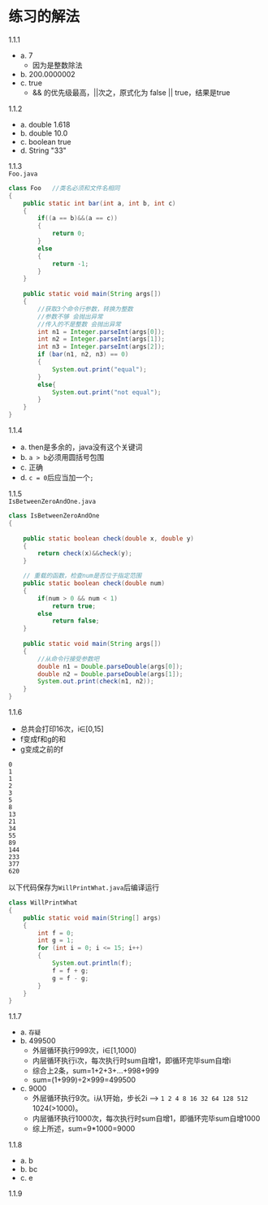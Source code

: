 # 练习的解法 #

1.1.1 
* a.  7
  * 因为是整数除法
* b.  200.0000002
* c.  true
  * && 的优先级最高，||次之，原式化为 false || true，结果是true
  
1.1.2
* a.  double  1.618
* b.  double  10.0
* c.  boolean true
* d.  String  "33"

1.1.3  
`Foo.java`
```java
class Foo	//类名必须和文件名相同
{
	public static int bar(int a, int b, int c)
	{
		if((a == b)&&(a == c))
		{
			return 0;
		}
		else
		{
			return -1;
		}
	}
	
	public static void main(String args[])
	{
		//获取3个命令行参数，转换为整数
		//参数不够 会抛出异常
		//传入的不是整数 会抛出异常
		int n1 = Integer.parseInt(args[0]);
		int n2 = Integer.parseInt(args[1]);
		int n3 = Integer.parseInt(args[2]);
		if (bar(n1, n2, n3) == 0)
		{
			System.out.print("equal");
		}
		else{
			System.out.print("not equal");
		}
	}
}
```

1.1.4
* a.  then是多余的，java没有这个关键词
* b.  `a > b`必须用圆括号包围
* c.  正确
* d.  `c = 0`后应当加一个`;`

1.1.5  
`IsBetweenZeroAndOne.java`
```java
class IsBetweenZeroAndOne
{
	
	public static boolean check(double x, double y)
	{
		return check(x)&&check(y);
	}

	// 重载的函数，检查num是否位于指定范围
	public static boolean check(double num)
	{
		if(num > 0 && num < 1)
			return true;
		else
			return false;
	}
	
	public static void main(String args[])
	{
		//从命令行接受参数吧
		double n1 = Double.parseDouble(args[0]);
		double n2 = Double.parseDouble(args[1]);
		System.out.print(check(n1, n2));
	}
}
```

1.1.6  
* 总共会打印16次，i∈[0,15]
* f变成f和g的和
* g变成之前的f
```
0
1
1
2
3
5
8
13
21
34
55
89
144
233
377
620
```
以下代码保存为`WillPrintWhat.java`后编译运行
```java
class WillPrintWhat
{
	public static void main(String[] args)
	{
		int f = 0;
		int g = 1;
		for (int i = 0; i <= 15; i++)
		{
			System.out.println(f);
			f = f + g;
			g = f - g;
		}
	}
}
```

1.1.7
* a.  `存疑`
* b.  499500
  * 外层循环执行999次，i∈[1,1000)
  * 内层循环执行i次，每次执行时sum自增1，即循环完毕sum自增i
  * 综合上2条，sum=1+2+3+...+998+999
  * sum=(1+999)÷2×999=499500
* c.  9000
  * 外层循环执行9次。i从1开始，步长2i --> `1 2 4 8 16 32 64 128 512` 1024(>1000)。
  * 内层循环执行1000次，每次执行时sum自增1，即循环完毕sum自增1000
  * 综上所述，sum=9*1000=9000
  
1.1.8
* a.  b
* b.  bc
* c.  e

1.1.9
